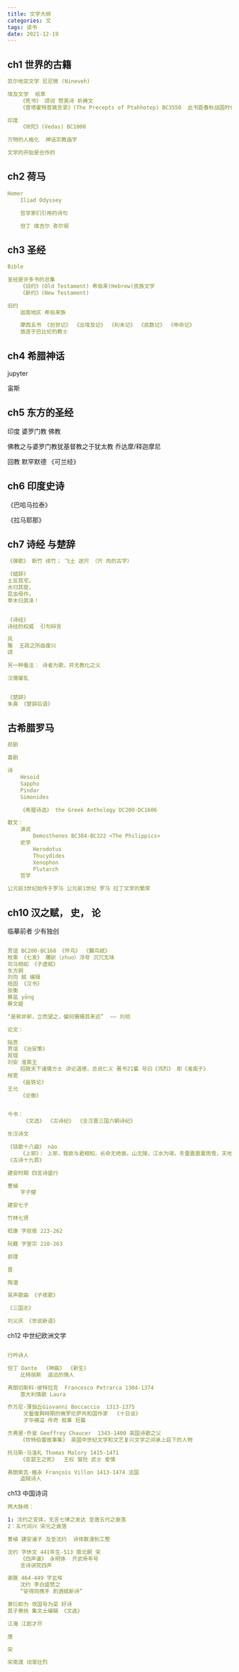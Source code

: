 ```yaml
---
title: 文学大纲
categories: 文
tags: 读书
date: 2021-12-19
---
```


## ch1 世界的古籍

```yaml
凯尔地亚文学 尼尼微 (Nineveh)

埃及文学  纸草
    《死书》 颂词 赞美诗 祈祷文
    《普塔霍特普箴言录》(The Precepts of Ptahhotep) BC3550  此书距春秋战国时代和春秋战国时代至今一样遥远

印度
    《吠陀》(Vedas) BC1000

万物的人格化  神话宗教庙宇

文学的开始是合作的
```

## ch2 荷马

```yaml
Homer 
    Iliad Odyssey

    哲学家们引用的诗句

    但丁 维吉尔 弥尔顿
```

## ch3 圣经

```yaml
Bible

圣经是许多书的总集
    《旧约》(Old Testament) 希伯来(Hebrew)民族文学
    《新约》(New Testament)

旧约
    迦南地区 希伯来族

    摩西五书 《创世记》 《出埃及记》 《利未记》 《民数记》 《申命记》
    放逐于巴比伦的教士
```

## ch4 希腊神话

jupyter

宙斯

## ch5 东方的圣经

印度 婆罗门教 佛教

佛教之与婆罗门教犹基督教之于犹太教  乔达摩/释迦摩尼

回教 默罕默德 《可兰经》

## ch6 印度史诗

《巴哈马拉泰》

《拉马耶那》

## ch7 诗经 与楚辞

```yaml
《弹歌》 断竹 续竹； 飞土 逐宍 （宍 肉的古字）

《蜡辞》
土反其宅，
水归其壑，
昆虫毋作，
草木归其泽！


《诗经》
诗经的权威  引句辩言

风
雅  王政之所由废兴
颂

另一种看法： 诗者为歌，并无教化之义

汉儒窜乱


《楚辞》
朱熹 《楚辞后语》
```

## 古希腊罗马

```yaml
悲剧 

喜剧

诗
    Hesoid
    Sappho
    Pindar
    Simonides

    《希腊诗选》 the Greek Anthology DC200-DC1606

散文：
    演说
        Demosthenes BC384-BC322 <The Philippics>
    史学
        Herodotus
        Thucydides
        Xenophon
        Plutarch
    哲学

公元前3世纪始传于罗马 公元前1世纪 罗马 拉丁文学的繁荣
```

## ch10 汉之赋， 史， 论

临摹前者 少有独创

```yaml

贾谊 BC200-BC168 《怀鸟》 《鵩鸟赋》
枚乘 《七发》 雕斫（zhuo）浮夸 沉冗无味
司马相如 《子虚赋》
东方朔
刘向 赋 编辑
班固 《汉书》
张衡
蔡邕 yōng
蔡文姬

“是邪非邪，立而望之，偏何珊珊其来迟”  —— 刘彻

论文：

陆贾
贾谊 《治安策》
晁错
刘安 淮南王
    招致天下诸儒方士 讲论道德，总说仁义 著书21篇 号曰《鸿烈》 即《淮南子》
桓宽
    《盐铁论》
王允
    《论衡》


今书：
     《文选》 《古诗纪》 《全汉晋三国六朝诗纪》

东汉诗文

《铙歌十八曲》 náo
    《上邪》： 上邪，我欲与君相知，长命无绝衰。山无陵，江水为竭，冬雷震震夏雨雪，天地合，乃敢与君绝。
《古诗十九首》

建安时期 四言诗盛行

曹植
    字子健

建安七子

竹林七贤

嵇康 字叔夜 223-262

阮籍 字室宗 210-263

郭璞

晋

陶潜

吴声歌曲 《子夜歌》

《三国志》

刘义庆 《世说新语》

```

ch12 中世纪欧洲文学

```yaml

行吟诗人

但丁 Dante  《神曲》 《新生》
    比特丽斯  遥远的情人

弗朗切斯科·彼特拉克  Francesco Petrarca 1304-1374
    意大利情歌 Laura

乔万尼·薄伽丘Giovanni Boccaccio  1313-1375
     文藝復興時期的佛罗伦萨共和国作家  《十日谈》
     才华横溢 传奇 叙事 短篇

杰弗里·乔叟 Geoffrey Chaucer  1343-1400 英国诗歌之父
    《坎特伯雷故事集》 英国中世纪文学和文艺复兴文学之间承上启下的人物

托马斯·马洛礼 Thomas Malory 1415-1471
    《亚瑟王之死》  王权 冒险 武士 爱情

弗朗索瓦·維永 François Villon 1413-1474 法国
    盗贼诗人
```

ch13 中国诗词

```yaml
两大脉络：

1: 沈约之变体，无言七律之发达 至唐五代之衰落
2：五代词兴 宋元之衰落

曹植 建安诸子 及至沈约  诗体散漫到工整

沈约 字休文 441年生-513 南北朝 宋
    《四声谱》 永明体  齐武帝年号
    言诗讲究四声

谢朓 464-449 字玄晖
    沈约 李白盛赞之
    “安得同携手 酌酒赋新诗”

萧衍即为 改国号为梁 好诗
其子萧统 集文士编辑 《文选》

江淹 江郎才尽

唐

宋

宋南渡 词渐壮烈

```
